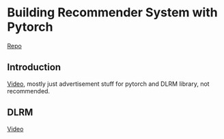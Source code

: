 # Building Recommender System with Pytorch

[Repo](https://github.com/pytorch/workshops/tree/master/KDD_2020)



## Introduction

[Video](https://youtu.be/AVyJAgGSSSQ), mostly just advertisement stuff for pytorch and DLRM library, not recommended.



## DLRM

[Video](https://youtu.be/Q-1hVeB2BWo)
